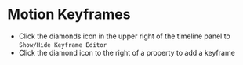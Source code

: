 # Motion Keyframes

- Click the diamonds icon in the upper right of the timeline panel to `Show/Hide Keyframe Editor`
- Click the diamond icon to the right of a property to add a keyframe
